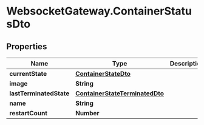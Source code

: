 # WebsocketGateway.ContainerStatusDto

## Properties

Name | Type | Description | Notes
------------ | ------------- | ------------- | -------------
**currentState** | [**ContainerStateDto**](ContainerStateDto.md) |  | [optional] 
**image** | **String** |  | 
**lastTerminatedState** | [**ContainerStateTerminatedDto**](ContainerStateTerminatedDto.md) |  | [optional] 
**name** | **String** |  | 
**restartCount** | **Number** |  | 


